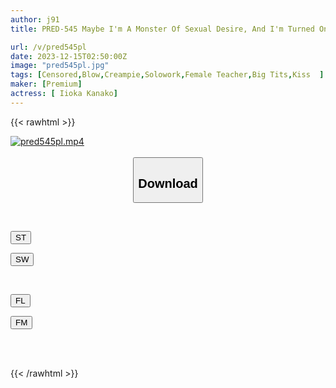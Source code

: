 ```yaml
---
author: j91
title: PRED-545 Maybe I'm A Monster Of Sexual Desire, And I'm Turned On By The Plump White Skin, Beautiful Breasts, Big Ass, And Gentleness Of The Teacher I Admire...I Cum Over And Over Again With A Runaway Piston. Kana Morisawa

url: /v/pred545pl
date: 2023-12-15T02:50:00Z
image: "pred545pl.jpg"
tags: [Censored,Blow,Creampie,Solowork,Female Teacher,Big Tits,Kiss	 ]
maker: [Premium]
actress: [ Iioka Kanako]
---
```



{{< rawhtml >}}

<div class="video" data-videoid="bZOqYQ6jYaTPzQr">
    <a href="javascript:;">
        <img src="/v/pred545pl/pred545pl.jpg" width="WIDTH" height="HEIGHT" alt="pred545pl.mp4" loading="lazy">
    </a>
</div>

<script type="text/javascript" src="https://j91.asia/asset/on-demand-st.js"></script>

<br>
  <link rel="stylesheet" href="https://j91.asia/asset/bs5.css">
  
  <center>
  <button class="btn btn-primary" type="button" data-bs-toggle="collapse" data-bs-target=".multi-collapse" aria-expanded="false" aria-controls="multiCollapseExample1 multiCollapseExample2"><h2>Download</h2></button></center>
</p>
<div class="row">
  <div class="col">
    <div class="collapse multi-collapse" id="multiCollapseExample1">
      <div class="card card-body">
	      	      <br>
<div class="buttons">  
<p><a href="https://streamtape.to/v/bZOqYQ6jYaTPzQr" target="_blank"><button class="btn-hover color-3"><i class="fa fa-download"></i> ST</button></a></p>
<p><a href="https://flaswish.com/46tcai0cubo6" target="_blank"><button class="btn-hover color-2"><i class="fa fa-download"></i> SW</button></a></p></div>
    </div>
  </div>
</div>
  <div class="col">
    <div class="collapse multi-collapse" id="multiCollapseExample2">
      <div class="card card-body">
	      <br>
<div class="buttons">
<p><a href="javascript:;" target="_blank"><button class="btn-hover color-9"><i class="fa fa-download"></i> FL</button></a></p>
<p><a href="javascript:;" target="_blank"><button class="btn-hover color-8"><i class="fa fa-download"></i> FM</button></a></p></div>
<br><br>
      </div>
    </div>
  </div>
</div>

{{< /rawhtml >}}